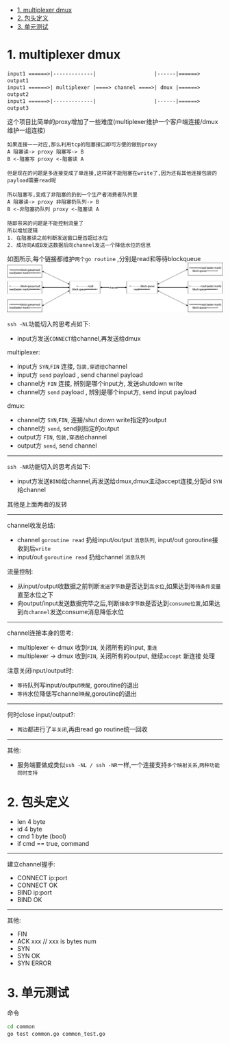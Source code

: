 <!-- TOC -->

- [1. multiplexer dmux](#1-multiplexer-dmux)
- [2. 包头定义](#2-包头定义)
- [3. 单元测试](#3-单元测试)

<!-- /TOC -->


<a id="markdown-1-multiplexer-dmux" name="1-multiplexer-dmux"></a>
# 1. multiplexer dmux

```
input1 ======>|-------------|                   |------|======> output1
input1 ======>| multiplexer |====> channel ====>| dmux |======> output2
input1 ======>|-------------|                   |------|======> output3
```

这个项目比简单的proxy增加了一些难度(multiplexer维护一个客户端连接/dmux维护一组连接)

```
如果连接一一对应,那么利用tcp的阻塞接口即可方便的做到proxy
A 阻塞读-> proxy 阻塞写-> B
B <-阻塞写 proxy <-阻塞读 A

但是现在的问题是多连接变成了单连接,这样就不能阻塞在write了,因为还有其他连接包装的payload需要read呢

所以阻塞写,变成了非阻塞的扔到一个生产者消费者队列里
A 阻塞读-> proxy 非阻塞扔队列-> B
B <-非阻塞扔队列 proxy <-阻塞读 A

随即带来的问题是不能控制流量了
所以增加逻辑
1. 在阻塞读之前判断发送窗口是否超过水位
2. 成功向A或B发送数据后向channel发送一个降低水位的信息
```

如图所示,每个链接都维护`两个go routine`  ,分别是read和等待blockqueue
![](multiplexer.png)

`ssh -NL`功能切入的思考点如下:  
* input方发送`CONNECT`给channel,再发送给dmux

multiplexer:
* input方 `SYN`,`FIN` 连接, `包装,穿透给`channel
* input方 `send` payload , send channel payload 
* channel方 `FIN` 连接, 辨别是哪个input方, 发送shutdown write
* channel方 `send` payload , 辨别是哪个input方, send input payload

dmux:
* channel方 `SYN`,`FIN`, 连接/shut down write指定的output
* channel方 `send`, send到指定的output
* output方 `FIN`, `包装,穿透给`channel
* output方 `send`, send channel

---

`ssh -NR`功能切入的思考点如下:  
* input方发送`BIND`给channel,再发送给dmux,dmux主动accept连接,分配id `SYN`给channel

其他是上面两者的反转


---
channel收发总结:
* channel `goroutine read` 扔给input/output `消息队列`, input/out goroutine接收到后`write`
* input/out `goroutine read` 扔给channel `消息队列`

流量控制:
* 从input/output收数据之前判断`发送字节数`是否达到`高水位`,如果达到`等待条件变量`直至水位之下
* 向output/input发送数据完毕之后,判断`接收字节数`是否达到`consume位置`,如果达到`向channel`发送consume消息降低水位
---

channel连接本身的思考:  
* multiplexer <- dmux 收到`FIN`, 关闭所有的input, `重连`
* multiplexer -> dmux 收到`FIN`, 关闭所有的output,  继续`accept` 新连接 处理

注意关闭input/output时:
* `等待`队列写input/output`唤醒`, goroutine的退出
* `等待`水位降低写channel`唤醒`,goroutine的退出

---

何时close input/output?:
* `两边`都进行了`半关闭`,再由read go routine统一回收

---

其他:
* 服务端要做成类似`ssh -NL / ssh -NR`一样,一个连接支持`多个映射关系`,`两种功能同时支持`


<a id="markdown-2-包头定义" name="2-包头定义"></a>
# 2. 包头定义

* len 4 byte
* id 4 byte
* cmd 1 byte (bool)
* if cmd == true, command

---

建立channel握手:
* CONNECT ip:port
* CONNECT OK
* BIND ip:port
* BIND OK
---

其他:
* FIN
* ACK xxx // xxx is bytes num
* SYN
* SYN OK
* SYN ERROR

<a id="markdown-3-单元测试" name="3-单元测试"></a>
# 3. 单元测试

命令
```bash
cd common
go test common.go common_test.go
```
